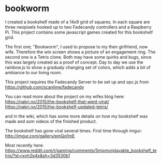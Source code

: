 # bookworm
I  created a bookshelf made of a 14x9 grid of squares. In each square are three neopixels hooked up to two Fadecandy controllers and a Raspberry Pi. This project contains some javascript games created for this bookshelf grid.

The first one; "Bookworm", I used to propose to my then girlfriend, now wife. Therefore the win screen shows a picture of an engagement ring. The second one is a Tetris clone. Both may have some quirks and bugs, since this was largely created as a proof of concept. Day to day we use the rainbow.js to show a gradualy changing set of colors, which adds a bit of ambiance to our living room.  

This project requires the Fadecandy Server to be set up and opc.js from https://github.com/scanlime/fadecandy

You can read more about the project on my wifes blog here:
  https://nakri.no/2015/the-bookshelf-that-went-viral/
  https://nakri.no/2015/the-bookshelf-updated-tetris/

and in the wiki, which has some more details on how my bookshelf was made and som videos of the finished product.

The bookshelf has gone viral several times. First time through imgur:
  http://imgur.com/gallery/pmQq1mE

Most recently here:
  https://www.reddit.com/r/gaming/comments/5mjxmv/playable_bookshelf_tetris/?st=ixnh2e4x&sh=3d3530b1
